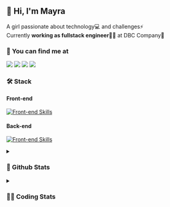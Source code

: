 ## 👋 Hi, I'm Mayra

A girl passionate about technology💻 and challenges⚡  
Currently **working as fullstack engineer**👩‍💻 at DBC Company🚀   

### 💬 You can find me at

<a href="https://mayra.dev" target="_blank" rel="noopener"><img src="https://img.shields.io/badge/-mayra.dev-005FED?style=flat&logo=Google-chrome&logoColor=white"/></a>
<a href="https://linkedin.com/in/mayraamaral" target="_blank" rel="noopener"><img src="https://img.shields.io/badge/-/mayraamaral-0077B5?style=flat&logo=Linkedin&logoColor=white"/></a>
<a href="mailto:mayra@mayra.dev" target="_blank" rel="noopener"><img src="https://img.shields.io/badge/-mayra@mayra.dev-D14836?style=flat&logo=Gmail&logoColor=white"/></a>
<a href="" target="_blank" rel="noopener"><img src="https://img.shields.io/badge/-mayraamaral-7289DA?style=flat&logo=Discord&logoColor=white"/></a>

### 🛠️ Stack
#### Front-end

[![Front-end Skills](https://skillicons.dev/icons?i=react,next,redux,styledcomponents,html,css,sass,js,ts,figma)](https://skillicons.dev)
#### Back-end

[![Front-end Skills](https://skillicons.dev/icons?i=java,spring,postgres,git,linux,bash,nodejs,docker,jenkins)](https://skillicons.dev)


<details>
    <summary><h3>📌 Github Stats</h3></summary>
    <div align="center">
        <table>
      <td><img height="160em" src="https://github-readme-stats.vercel.app/api?username=mayraamaral&show_icons=true&theme=algolia&hide_border=true&hide=stars&count_private=true" alt="Readme stats"></td>
      <td><img height="160em" src="https://github-readme-stats.vercel.app/api/top-langs/?username=mayraamaral&&layout=compact&&theme=algolia&hide_border=true&langs_count=6" alt="Language stats"></td>
       </table>
  </div> 
    

  <p align="center">
    <img src="https://github-readme-streak-stats.herokuapp.com?user=mayraamaral&theme=dark&hide_border=true&date_format=j%20M%5B%20Y%5D&locale=pt-br&background=050F2C&ring=0195DD&fire=23AA7D&currStreakLabel=23AA7D" alt="Streak stats">
  </p> 
</details>

<details>
  <summary><h3>👩‍💻 Coding Stats</h3></summary>
  
  <!--START_SECTION:waka-->
![Code Time](http://img.shields.io/badge/Code%20Time-74%20hrs%2010%20mins-blue)

**🐱 My GitHub Data** 

> 📦 577.9 kB Used in GitHub's Storage 
 > 
> 🏆 217 Contributions in the Year 2023
 > 
> 🚫 Not Opted to Hire
 > 
> 📜 45 Public Repositories 
 > 
> 🔑 24 Private Repositories 
 > 
**I'm an Early 🐤** 

```text
🌞 Morning                297 commits         █████░░░░░░░░░░░░░░░░░░░░   18.87 % 
🌆 Daytime                646 commits         ██████████░░░░░░░░░░░░░░░   41.04 % 
🌃 Evening                531 commits         ████████░░░░░░░░░░░░░░░░░   33.74 % 
🌙 Night                  100 commits         ██░░░░░░░░░░░░░░░░░░░░░░░   06.35 % 
```
📅 **I'm Most Productive on Tuesday** 

```text
Monday                   261 commits         ████░░░░░░░░░░░░░░░░░░░░░   16.58 % 
Tuesday                  290 commits         █████░░░░░░░░░░░░░░░░░░░░   18.42 % 
Wednesday                243 commits         ████░░░░░░░░░░░░░░░░░░░░░   15.44 % 
Thursday                 229 commits         ████░░░░░░░░░░░░░░░░░░░░░   14.55 % 
Friday                   201 commits         ███░░░░░░░░░░░░░░░░░░░░░░   12.77 % 
Saturday                 129 commits         ██░░░░░░░░░░░░░░░░░░░░░░░   08.20 % 
Sunday                   221 commits         ████░░░░░░░░░░░░░░░░░░░░░   14.04 % 
```


📊 **This Week I Spent My Time On** 

```text
🕑︎ Time Zone: America/Sao_Paulo

💬 Programming Languages: 
XML                      2 mins              █████████████████████████   99.71 % 
Java                     0 secs              ░░░░░░░░░░░░░░░░░░░░░░░░░   00.29 % 

🔥 Editors: 
IntelliJ                 2 mins              █████████████████████████   100.00 % 

🐱‍💻 Projects: 
organized                2 mins              █████████████████████████   100.00 % 

💻 Operating System: 
Linux                    2 mins              █████████████████████████   100.00 % 
```

**I Mostly Code in JavaScript** 

```text
JavaScript               98 repos            ████████░░░░░░░░░░░░░░░░░   33.91 % 
TypeScript               92 repos            ████████░░░░░░░░░░░░░░░░░   31.83 % 
HTML                     76 repos            ███████░░░░░░░░░░░░░░░░░░   26.30 % 
CSS                      17 repos            █░░░░░░░░░░░░░░░░░░░░░░░░   05.88 % 
Java                     3 repos             ░░░░░░░░░░░░░░░░░░░░░░░░░   01.04 % 
```




 Last Updated on 26/06/2023 18:44:43 UTC
<!--END_SECTION:waka-->

</details>
